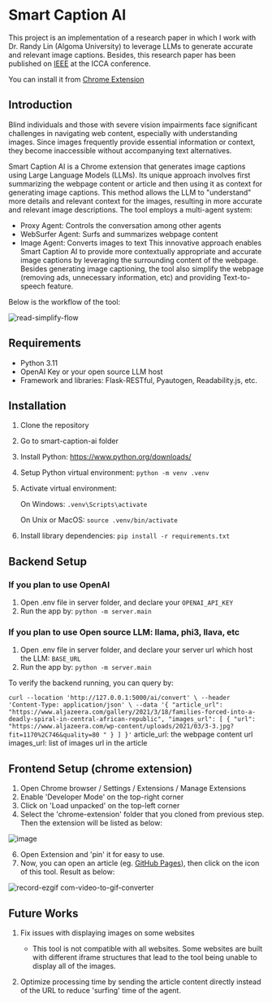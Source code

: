 # Smart Caption AI
This project is an implementation of a research paper in which I work with Dr. Randy Lin (Algoma University) to leverage LLMs to generate accurate and relevant image captions. Besides, this research paper has been published on [IEEE](https://ieeexplore.ieee.org/document/10928130) at the ICCA conference.

You can install it from [Chrome Extension](https://chromewebstore.google.com/detail/locgcdpdjddfjjjdbjklenbcbmgakfcg?utm_source=item-share-cb)

## Introduction
Blind individuals and those with severe vision impairments face significant challenges in navigating web content, especially with understanding images. Since images frequently provide essential information or context, they become inaccessible without accompanying text alternatives.

Smart Caption AI is a Chrome extension that generates image captions using Large Language Models (LLMs). Its unique approach involves first summarizing the webpage content or article and then using it as context for generating image captions. This method allows the LLM to "understand" more details and relevant context for the images, resulting in more accurate and relevant image descriptions.
The tool employs a multi-agent system:
- Proxy Agent: Controls the conversation among other agents
- WebSurfer Agent: Surfs and summarizes webpage content
- Image Agent: Converts images to text
This innovative approach enables Smart Caption AI to provide more contextually appropriate and accurate image captions by leveraging the surrounding content of the webpage.
Besides generating image captioning, the tool also simplify the webpage (removing ads, unnecessary information, etc) and providing Text-to-speech feature.

Below is the workflow of the tool:

![read-simplify-flow](https://github.com/user-attachments/assets/273595df-2b8a-4d97-9248-120d39830ec1)

## Requirements

- Python 3.11
- OpenAI Key or your open source LLM host
- Framework and libraries: Flask-RESTful, Pyautogen, Readability.js, etc.

## Installation
1) Clone the repository
2) Go to smart-caption-ai folder
3) Install Python: https://www.python.org/downloads/
4) Setup Python virtual environment: `python -m venv .venv`
5) Activate virtual environment:

    On Windows: `.venv\Scripts\activate`

    On Unix or MacOS: `source .venv/bin/activate`
6) Install library dependencies: `pip install -r requirements.txt`

## Backend Setup

### If you plan to use OpenAI
1. Open .env file in server folder, and declare your `OPENAI_API_KEY`
2. Run the app by: `python -m server.main`

### If you plan to use Open source LLM: llama, phi3, llava, etc
1. Open .env file in server folder, and declare your server url which host the LLM: `BASE_URL`
2. Run the app by: `python -m server.main`

To verify the backend running, you can query by:

`curl --location 'http://127.0.0.1:5000/ai/convert' \
--header 'Content-Type: application/json' \
--data '{
    "article_url": "https://www.aljazeera.com/gallery/2021/3/18/families-forced-into-a-deadly-spiral-in-central-african-republic",
    "images_url": [
        {
            "url": "https://www.aljazeera.com/wp-content/uploads/2021/03/3-3.jpg?fit=1170%2C746&quality=80 "
        }
    ]
}'`
article_url: the webpage content url
images_url: list of images url in the article

## Frontend Setup (chrome extension)
1. Open Chrome browser / Settings / Extensions / Manage Extensions
2. Enable 'Developer Mode' on the top-right corner
3. Click on 'Load unpacked' on the top-left corner
4. Select the 'chrome-extension' folder that you cloned from previous step. Then the extension will be listed as below:
   
![image](https://github.com/user-attachments/assets/da3a8044-1d96-4111-8356-df6149ae4986)

6. Open Extension and 'pin' it for easy to use.
7. Now, you can open an article (eg. [GitHub Pages](https://pages.github.com/)), then click on the icon of this tool.
Result as below:

![record-ezgif com-video-to-gif-converter](https://github.com/user-attachments/assets/4ca7937d-abad-4fe8-a566-22e8298284e7)

## Future Works
1. Fix issues with displaying images on some websites 
    - This tool is not compatible with all websites. Some websites are built with different iframe structures that lead to the tool being unable to display all of the images.

2. Optimize processing time by sending the article content directly instead of the URL to reduce 'surfing' time of the agent.
